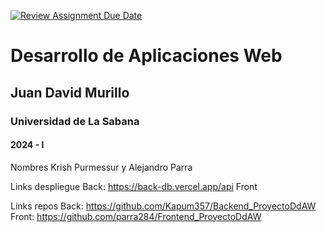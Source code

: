 [![Review Assignment Due Date](https://classroom.github.com/assets/deadline-readme-button-22041afd0340ce965d47ae6ef1cefeee28c7c493a6346c4f15d667ab976d596c.svg)](https://classroom.github.com/a/rwvtBPU9)
# Desarrollo de Aplicaciones Web
## Juan David Murillo
### Universidad de La Sabana
#### 2024 - I

Nombres
Krish Purmessur y Alejandro Parra

Links despliegue
Back: https://back-db.vercel.app/api
Front

Links repos
Back: https://github.com/Kapum357/Backend_ProyectoDdAW
Front: https://github.com/parra284/Frontend_ProyectoDdAW
